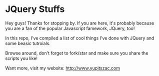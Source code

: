 JQuery Stuffs
======

Hey guys! Thanks for stopping by. If you are here, it's probably because you are a fan of the popular Javascript famework, JQuery, too!

In this repo, I've compiled a list of cool things I've done with JQuery and some beasic tutroials.

Browse around, don't forget to fork/star and make sure you share the scripts you like!

Want more, visit my website: http://www.yupitszac.com
